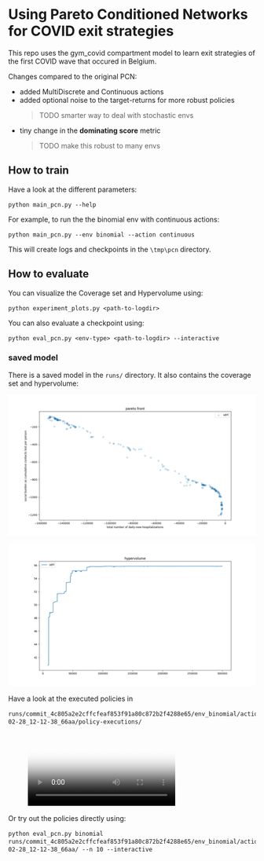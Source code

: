  # Using Pareto Conditioned Networks for COVID exit strategies

This repo uses the gym_covid compartment model to learn exit strategies of the first COVID wave that occured in Belgium.

Changes compared to the original PCN:
 - added MultiDiscrete and Continuous actions
 - added optional noise to the target-returns for more robust policies
   > TODO smarter way to deal with stochastic envs
 - tiny change in the __dominating score__ metric
   > TODO make this robust to many envs


## How to train

Have a look at the different parameters:
```
python main_pcn.py --help
```

For example, to run the the binomial env with continuous actions:
```
python main_pcn.py --env binomial --action continuous
```

This will create logs and checkpoints in the `\tmp\pcn` directory.

## How to evaluate

You can visualize the Coverage set and Hypervolume using:
```
python experiment_plots.py <path-to-logdir>
```

You can also evaluate a checkpoint using:
```
python eval_pcn.py <env-type> <path-to-logdir> --interactive
```

### saved model

There is a saved model in the `runs/` directory. It also contains the coverage set and hypervolume:

![the coverage set](runs/commit_4c805a2e2cffcfeaf853f91a80c872b2f4288e65/env_binomial/action_continuous/lr_0.001/steps_300000.0/batch_256/model_updates_50/top_episodes_200/n_episodes_10/er_size_500/threshold_0.02/noise_0.1/model_conv1d/2022-02-28_12-12-38_66aa/plots/pf.png)

![the hypervolume](runs/commit_4c805a2e2cffcfeaf853f91a80c872b2f4288e65/env_binomial/action_continuous/lr_0.001/steps_300000.0/batch_256/model_updates_50/top_episodes_200/n_episodes_10/er_size_500/threshold_0.02/noise_0.1/model_conv1d/2022-02-28_12-12-38_66aa/plots/hv.png)

Have a look at the executed policies in
```
runs/commit_4c805a2e2cffcfeaf853f91a80c872b2f4288e65/env_binomial/action_continuous/lr_0.001/steps_300000.0/batch_256/model_updates_50/top_episodes_200/n_episodes_10/er_size_500/threshold_0.02/noise_0.1/model_conv1d/2022-02-28_12-12-38_66aa/policy-executions/
```

<figure class="video_container">
  <video controls="true" allowfullscreen="true" poster="runs/commit_4c805a2e2cffcfeaf853f91a80c872b2f4288e65/env_binomial/action_continuous/lr_0.001/steps_300000.0/batch_256/model_updates_50/top_episodes_200/n_episodes_10/er_size_500/threshold_0.02/noise_0.1/model_conv1d/2022-02-28_12-12-38_66aa/policy-executions/policy_0.png">
    <source src="runs/commit_4c805a2e2cffcfeaf853f91a80c872b2f4288e65/env_binomial/action_continuous/lr_0.001/steps_300000.0/batch_256/model_updates_50/top_episodes_200/n_episodes_10/er_size_500/threshold_0.02/noise_0.1/model_conv1d/2022-02-28_12-12-38_66aa/policy-executions/all_policies.mp4" type="video/mp4">
  </video>
</figure>

Or try out the policies directly using:
```
python eval_pcn.py binomial runs/commit_4c805a2e2cffcfeaf853f91a80c872b2f4288e65/env_binomial/action_continuous/lr_0.001/steps_300000.0/batch_256/model_updates_50/top_episodes_200/n_episodes_10/er_size_500/threshold_0.02/noise_0.1/model_conv1d/2022-02-28_12-12-38_66aa/ --n 10 --interactive
```